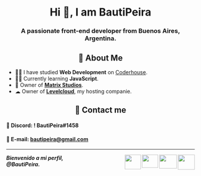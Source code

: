 <h1 align="center">Hi 👋, I am BautiPeira</h1>

<h3 align="center">A passionate front-end developer from Buenos Aires, Argentina.</h3>


<h2 align="center">🚀 About Me</h2>

 - 👨‍🎓 I have studied **Web Development** on [Coderhouse](https://coderhouse.com). 
 - 👨‍💻 Currently learning **JavaScript**.
 - 👑 Owner of [**Matrix Studios**](https://discord.gg/PGJvbxWZVJ).
 - ☁ Owner of [**Levelcloud**](https://levelcloud.cl), my hosting companie.

<h2 align="center">📩 Contact me</h2>
 <h4>🔵 Discord: ! BautiPeira#1458</h4>
 <h4>🔴 E-mail: <a href="mailto:bautipeira@gmail.com">bautipeira@gmail.com</a></h4>
 
 <hr>
 
<a href="https://instagram.com/bautipeira" target="_blank"><img src="https://user-images.githubusercontent.com/88205831/160500552-8351a03d-a4a3-4ca4-95d0-4f47f12c0eab.png" width="45" height="40" align="right"></a>
<a href="https://discord.gg/PGJvbxWZVJ" target="_blank"><img src="https://user-images.githubusercontent.com/88205831/160500357-11dbb02f-4966-4856-8ce8-b21b04935baa.png" width="47" height="37" align="right"></a>
<a href="https://twitter.com/bautipeira" target="_blank"><img src="https://upload.wikimedia.org/wikipedia/commons/thumb/4/4f/Twitter-logo.svg/1200px-Twitter-logo.svg.png" width="43" height="35" align="right"></a>
<a href="https://linkedin.com/in/bautipeira" target="_blank"><img src="https://play-lh.googleusercontent.com/kMofEFLjobZy_bCuaiDogzBcUT-dz3BBbOrIEjJ-hqOabjK8ieuevGe6wlTD15QzOqw" width="43" height="39" align="right"></a>
<b><i>Bienvenido a mi perfil, <br>
  @BautiPeira.</i></b>
